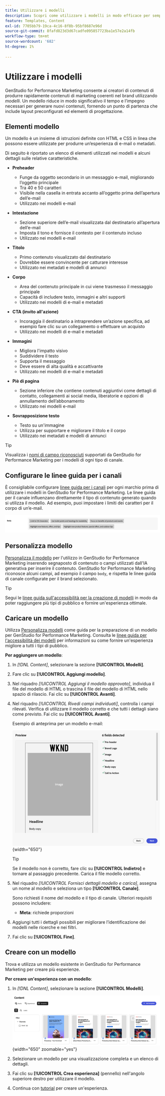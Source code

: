```yaml
---
title: Utilizzare i modelli
description: Scopri come utilizzare i modelli in modo efficace per semplificare il processo creativo in Adobe GenStudio for Performance Marketing.
feature: Templates, Content
exl-id: 7705bb79-19ca-4c16-8f8b-95bf8687e96d
source-git-commit: 8fafd823d3d67cadfe095857723ba1e57e2a14fb
workflow-type: tm+mt
source-wordcount: '682'
ht-degree: 1%

---
```


# Utilizzare i modelli

GenStudio for Performance Marketing consente ai creatori di contenuti di produrre rapidamente contenuti di marketing coerenti nel brand utilizzando _modelli_. Un modello riduce in modo significativo il tempo e l’impegno necessari per generare nuovi contenuti, fornendo un punto di partenza che include layout preconfigurati ed elementi di progettazione.

## Elementi modello

Un modello è un insieme di istruzioni definite con HTML e CSS in linea che possono essere utilizzate per produrre un’esperienza di e-mail o metadati.

Di seguito è riportato un elenco di elementi utilizzati nei modelli e alcuni dettagli sulle relative caratteristiche.

- **Preheader**

   - Funge da oggetto secondario in un messaggio e-mail, migliorando l’oggetto principale
   - Tra 40 e 50 caratteri
   - Visibile nella casella in entrata accanto all’oggetto prima dell’apertura dell’e-mail
   - Utilizzato nei modelli e-mail

- **Intestazione**

   - Sezione superiore dell’e-mail visualizzata dal destinatario all’apertura dell’e-mail
   - Imposta il tono e fornisce il contesto per il contenuto incluso
   - Utilizzato nei modelli e-mail

- **Titolo**

   - Primo contenuto visualizzato dal destinatario
   - Dovrebbe essere convincente per catturare interesse
   - Utilizzato nei metadati e modelli di annunci

- **Corpo**

   - Area del contenuto principale in cui viene trasmesso il messaggio principale
   - Capacità di includere testo, immagini e altri supporti
   - Utilizzato nei modelli di e-mail e metadati

- **CTA (invito all&#39;azione)**

   - Incoraggia il destinatario a intraprendere un’azione specifica, ad esempio fare clic su un collegamento o effettuare un acquisto
   - Utilizzato nei modelli di e-mail e metadati

- **Immagini**

   - Migliora l&#39;impatto visivo
   - Suddividere il testo
   - Supporta il messaggio
   - Deve essere di alta qualità e accattivante
   - Utilizzato nei modelli di e-mail e metadati

- **Piè di pagina**

   - Sezione inferiore che contiene contenuti aggiuntivi come dettagli di contatto, collegamenti ai social media, liberatorie e opzioni di annullamento dell’abbonamento
   - Utilizzato nei modelli e-mail

- **Sovrapposizione testo**

   - Testo su un&#39;immagine
   - Utilizza per supportare e migliorare il titolo e il corpo
   - Utilizzato nei metadati e modelli di annunci

>[!TIP]
>
>Visualizza i [nomi di campo riconosciuti](customize-template.md#recognized-field-names) supportati da GenStudio for Performance Marketing per i modelli di ogni tipo di canale.

## Configurare le linee guida per i canali

È consigliabile configurare [linee guida per i canali](../guidelines/brands.md#channel-guidelines) per ogni marchio prima di utilizzare i modelli in GenStudio for Performance Marketing. Le linee guida per il canale influenzano direttamente il tipo di contenuto generato quando si utilizza il modello. Ad esempio, puoi impostare i limiti dei caratteri per il corpo di un’e-mail.

![Specifiche del corpo](/help/assets/channel-email-body.png)

## Personalizza modello

[Personalizza il modello](customize-template.md) per l&#39;utilizzo in GenStudio for Performance Marketing inserendo segnaposto di contenuto o campi utilizzati dall&#39;IA generativa per inserire il contenuto. GenStudio for Performance Marketing riconosce alcuni campi, ad esempio il campo `body`, e rispetta le linee guida di canale configurate per il brand selezionato.

>[!TIP]
>
>Segui le [linee guida sull&#39;accessibilità per la creazione di modelli](accessibility-for-templates.md) in modo da poter raggiungere più tipi di pubblico e fornire un&#39;esperienza ottimale.

## Caricare un modello

Utilizza [Personalizza modelli](customize-template.md) come guida per la preparazione di un modello per GenStudio for Performance Marketing. Consulta le [linee guida per l&#39;accessibilità dei modelli](accessibility-for-templates.md) per informazioni su come fornire un&#39;esperienza migliore a tutti i tipi di pubblico.

**Per aggiungere un modello**:

1. In _[!DNL Content]_, selezionare la sezione **[!UICONTROL Modelli]**.

1. Fare clic su **[!UICONTROL Aggiungi modello]**.

1. Nel riquadro _[!UICONTROL Aggiungi il modello approvato]_, individua il file del modello di HTML o trascina il file del modello di HTML nello spazio di rilascio. Fai clic su **[!UICONTROL Avanti]**.

1. Nel riquadro _[!UICONTROL Rivedi campi individuati]_, controlla i campi rilevati. Verifica di utilizzare il modello corretto e che tutti i dettagli siano come previsto. Fai clic su **[!UICONTROL Avanti]**.

   Esempio di anteprima per un modello e-mail:

   ![Rilevati campi di anteprima](../../assets/template-detected-fields.png){width="650"}

   >[!TIP]
   >
   >Se il modello non è corretto, fare clic su **[!UICONTROL Indietro]** e tornare al passaggio precedente. Carica il file modello corretto.

1. Nel riquadro _[!UICONTROL Fornisci dettagli modello e carica]_, assegna un nome al modello e seleziona un tipo **[!UICONTROL Canale]**.

   Sono richiesti il nome del modello e il tipo di canale. Ulteriori requisiti possono includere:

   - **Meta**: richiede proporzioni
   <!-- - **Display ads**: requires Dimensions -->

1. Aggiungi tutti i dettagli possibili per migliorare l’identificazione dei modelli nelle ricerche e nei filtri.

1. Fai clic su **[!UICONTROL Fine]**.

## Creare con un modello

Trova e utilizza un modello esistente in GenStudio for Performance Marketing per creare più esperienze.

**Per creare un&#39;esperienza con un modello**:

1. In _[!DNL Content]_, selezionare la sezione **[!UICONTROL Modelli]**.

   ![Elenco modelli di contenuto](../../assets/content-templates.png){width="650" zoomable="yes"}

1. Selezionare un modello per una visualizzazione completa e un elenco di dettagli.

1. Fai clic su **[!UICONTROL Crea esperienza]** (pennello) nell&#39;angolo superiore destro per utilizzare il modello.

1. Continua con [tutorial](/help/tutorials/tutorials.md) per creare un&#39;esperienza.
